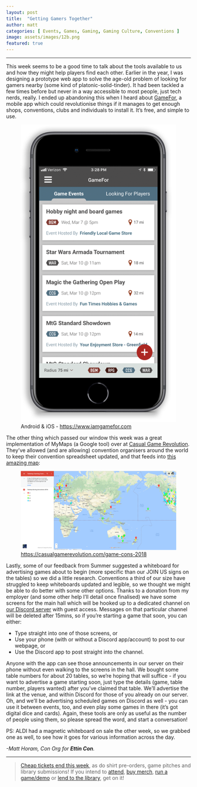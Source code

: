 ```yaml
---
layout: post
title:  "Getting Gamers Together"
author: matt
categories: [ Events, Games, Gaming, Gaming Culture, Conventions ]
image: assets/images/12b.png
featured: true
---
```


<section name="1ee0" class="section section--body section--first"><div class="section-divider"><hr class="section-divider"></div><div class="section-content"><div class="section-inner sectionLayout--insetColumn"><p name="7fd9" id="7fd9" class="graf graf--p graf-after--h3">This week seems to be a good time to talk about the tools available to us and how they might help players find each other. Earlier in the year, I was designing a prototype web app to solve the age-old problem of looking for gamers nearby (some kind of platonic-solid-tinder). It had been tackled a few times before but never in a way accessible to most people, just tech nerds, really. I ended up abandoning this when I heard about <a href="https://www.iamgamefor.com/" data-href="https://www.iamgamefor.com/" class="markup--anchor markup--p-anchor" rel="noopener" target="_blank">GameFor</a>, a mobile app which could revolutionise things if it manages to get enough shops, conventions, clubs and individuals to install it. It’s free, and simple to use.</p>

<figure name="4770" id="4770" class="graf graf--figure graf-after--p"><img class="graf-image" data-image-id="1*FSMirgoVEpIi4NgNUeTR3g.png" data-width="482" data-height="921" data-is-featured="true" src="../assets/images/12a.png"><figcaption class="imageCaption">Android &amp; iOS - <a href="https://www.iamgamefor.com/" data-href="https://www.iamgamefor.com/" class="markup--anchor markup--figure-anchor" rel="nofollow noopener" target="_blank">https://www.iamgamefor.com</a></figcaption></figure>

<p name="d77c" id="d77c" class="graf graf--p graf-after--figure">The other thing which passed our window this week was a great implementation of MyMaps (a Google tool) over at <a href="https://casualgamerevolution.com/game-cons-2018" data-href="https://casualgamerevolution.com/game-cons-2018" class="markup--anchor markup--p-anchor" rel="noopener" target="_blank">Casual Game Revolution</a>. They’ve allowed (and are allowing) convention organisers around the world to keep their convention spreadsheet updated, and that feeds into <a href="https://www.google.com/maps/d/u/0/viewer?mid=1dZ-PSgZj7ZyUFitPLaktZ9pFD5ApA9ZH&amp;ll=20.47928356752696%2C130.61232103344972&amp;z=3" data-href="https://www.google.com/maps/d/u/0/viewer?mid=1dZ-PSgZj7ZyUFitPLaktZ9pFD5ApA9ZH&amp;ll=20.47928356752696%2C130.61232103344972&amp;z=3" class="markup--anchor markup--p-anchor" rel="noopener" target="_blank">this amazing map</a>:</p>

<figure name="9e74" id="9e74" class="graf graf--figure graf-after--p"><img class="graf-image" data-image-id="1*I9aEzFNO0bgVoAXZ-4PfQQ.png" data-width="3838" data-height="1947" src="../assets/images/12b.png"><figcaption class="imageCaption"><a href="https://casualgamerevolution.com/game-cons-2018" data-href="https://casualgamerevolution.com/game-cons-2018" class="markup--anchor markup--figure-anchor" rel="nofollow noopener" target="_blank">https://casualgamerevolution.com/game-cons-2018</a></figcaption></figure>

<p name="9810" id="9810" class="graf graf--p graf-after--figure">Lastly, some of our feedback from Summer suggested a whiteboard for advertising games about to begin (more specific than our JOIN US signs on the tables) so we did a little research. Conventions a third of our size have struggled to keep whiteboards updated and legible, so we thought we might be able to do better with some other options. Thanks to a donation from my employer (and some other help I’ll detail once finalised) we have some screens for the main hall which will be hooked up to a dedicated channel on <a href="https://invite.gg/EttinCon" data-href="https://invite.gg/EttinCon" class="markup--anchor markup--p-anchor" rel="noopener" target="_blank">our Discord server</a> with guest access. Messages on that particular channel will be deleted after 15mins, so if you’re starting a game that soon, you can either:</p><ul class="postList"><li name="aada" id="aada" class="graf graf--li graf-after--p">Type straight into one of those screens, or</li><li name="d42c" id="d42c" class="graf graf--li graf-after--li">Use your phone (with or without a Discord app/account) to post to our webpage, or</li><li name="dca2" id="dca2" class="graf graf--li graf-after--li">Use the Discord app to post straight into the channel.</li></ul><p name="3231" id="3231" class="graf graf--p graf-after--li">Anyone with the app can see those announcements in our server on their phone without even walking to the screens in the hall. We bought some table numbers for about 20 tables, so we’re hoping that will suffice - if you want to advertise a game starting soon, just type the details (game, table number, players wanted) after you’ve claimed that table. We’ll advertise the link at the venue, and within Discord for those of you already on our server. Oh, and we’ll be advertising scheduled games on Discord as well - you can use it between events, too, and even play some games in there (it’s got digital dice and cards). Again, these tools are only as useful as the number of people using them, so please spread the word, and start a conversation!</p><p name="68a0" id="68a0" class="graf graf--p graf-after--p">PS: ALDI had a magnetic whiteboard on sale the other week, so we grabbed one as well, to see how it goes for various information across the day.</p><p name="2b1d" id="2b1d" class="graf graf--p graf-after--p graf--trailing"><em class="markup--em markup--p-em">-Matt Horam, Con Org for </em><strong class="markup--strong markup--p-strong"><em class="markup--em markup--p-em">Ettin Con</em></strong><em class="markup--em markup--p-em">.</em></p></div></div></section><section name="a4e4" class="section section--body section--last"><div class="section-divider"><hr class="section-divider"></div><div class="section-content"><div class="section-inner sectionLayout--insetColumn"><blockquote name="b256" id="b256" class="graf graf--blockquote graf--leading graf--trailing"><a href="https://EttinCon.org/#tickets" data-href="https://EttinCon.org/#tickets" class="markup--anchor markup--blockquote-anchor" rel="noopener" target="_blank">Cheap tickets end this week</a>, as do shirt pre-orders, game pitches and library submissions! If you intend to <a href="https://EttinCon.org/#tickets" data-href="https://EttinCon.org/#tickets" class="markup--anchor markup--blockquote-anchor" rel="noopener" target="_blank">attend</a>, <a href="https://EttinCon.org/merch" data-href="https://EttinCon.org/merch" class="markup--anchor markup--blockquote-anchor" rel="noopener" target="_blank">buy merch</a>, <a href="https://EttinCon.org/run" data-href="https://EttinCon.org/run" class="markup--anchor markup--blockquote-anchor" rel="noopener" target="_blank">run a game/demo</a> or <a href="https://EttinCon.org/library/lend.php" data-href="https://EttinCon.org/library/lend.php" class="markup--anchor markup--blockquote-anchor" rel="noopener" target="_blank">lend to the library</a>, get on it!</blockquote></div></div></section>